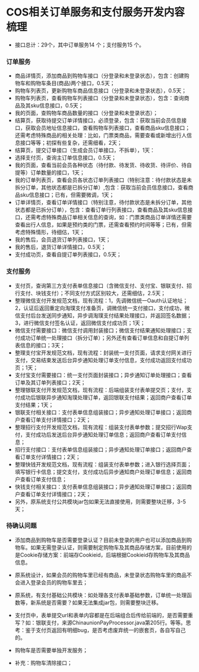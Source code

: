 # COS相关订单服务和支付服务开发内容梳理

* 接口总计：29个，其中订单服务14 个；支付服务15 个。

### 订单服务

* 商品详情页，添加商品到购物车接口（分登录和未登录状态），包含：创建购物车和购物车条目(商品)两个接口，0.5天；
* 购物车列表页，更新购物车商品信息接口（分登录和未登录状态），0.5天；
* 购物车列表页，查看购物车列表接口（分登录和未登录状态），包含：查询商品及其sku信息接口，0.5天；
* 我的页面，查购物车商品数量的接口（分登录和未登录状态）；
* 结算页，获取待提交订单详情接口，必须登录，包含：获取当前会员信息接口，获取会员地址信息接口，查看购物车列表接口，查看商品sku信息接口；还需考虑特殊商品的相关处理：比如，门票类商品，需要查看或新增出行人信息接口等等；初探有些复杂，还需细看，2天；
* 结算页，提交订单接口（生成会员订单接口，不拆单），1天：
* 选择支付页，查询主订单信息接口，0.5天；
* 我的页面，查看当前会员各种状态（待付款、待发货、待收货、待评价、待自提等）订单数量的接口，1天；
* 我的订单列表页，查看会员各状态订单列表接口（特别注意：待付款状态是未拆分订单，其他状态都是已拆分订单）,包含：获取当前会员信息接口，查看商品sku信息接口；已有，但需要微调，1天；
* 订单详情页，查看订单详情接口（特别注意，待付款状态是未拆分订单，其他状态都是已拆分订单），包含：查看订单行列表接口，查看商品及其sku信息接口，还需考虑特殊商品订单相关信息的查询，如：门票类商品订单详情还需要查看出行人信息，如果是预约类的门票，还需查看预约时间等等；已有，但需考虑特殊情形，待细估，1天；
* 我的售后，会员退货订单列表接口，1天；
* 我的售后，退货订单详情接口，0.5天；
* 支付成功页，查看自提订单列表接口，0.5天；

### 支付服务

* 支付页，查询第三方支付表单信息接口（含微信支付、支付宝、银联支付、招行支付、块钱支付）；不同支付方式区别较大，还需细估，2.5天；
* 整理微信支付开发规范文档，现有流程：1，先调微信统一Oauth认证地址；2，认证后返回重定向淘璞支付准备页，调微信统一支付接口，支付成功，微信支付后台发送同步通知，异步调淘璞支付结果处理接口，并返回签名数据；3，进行微信支付签名认证，返回微信支付成功页；1天；
* 微信支付需要接口：微信支付调用封装接口；微信支付结果通知处理接口；支付成功订单统一处理接口（拆分订单）；另外还有查看订单信息和自提订单列表信息的接口；3天；
* 整理支付宝开发规范文档，现有流程：封装统一支付页面，请求支付网关进行支付，交易结束发送后台异步通知处理订单支付信息，支付成功返回支付成功页；1天；
* 支付宝支付需要接口：统一支付页面封装接口；异步通知订单处理接口；查看订单及其订单列表接口；2天；
* 整理银联支付开发规范文档，现有流程：后端组装支付表单提交页；支付，支付成功后银联异步通知淘璞处理订单，返回银联支付结果；返回商户查看订单支付结果；1天；
* 银联支付相关接口：支付表单信息组装接口；异步通知处理订单接口；返回商户查看订单支付详情接口；2天；
* 整理招行支付开发规范文档，现有流程：组装支付表单参数；提交招行Wap支付，支付成功后发送后台异步通知处理订单信息；返回商户查看订单支付信息；
* 招行支付接口：支付表单信息组装接口；异步通知处理订单接口；返回商户查看订单支付详情接口；2天；
* 整理快钱开发规范文档，现有流程：组装支付表单参数；进入银行选择页面；填写银行卡信息；提交支付，支付成功后异步通知商户处理订单信息；返回商户查看订单支付信息；
* 快钱支付相关接口：支付表单信息组装接口；异步通知处理订单接口；返回商户查看订单支付详情接口；2天；
* 另外，原系统支付公共模块jar包如果无法直接使用，则需要整块迁移，3-5天；

### 待确认问题

* 添加商品到购物车是否需要登录认证？目前未登录的用户也可以添加商品到购物车。如果无需登录认证，则需要制定购物车及其商品存储方案，目前使用的是Cookie存储方案：前端存Cookieid，后端根据Cookieid存购物车及其商品信息。
* 原系统设计，如果会员的购物车里已经有商品，未登录状态购物车里的商品不会进入登录会员的购物车里去；
* 原系统，有支付基础公共模块：如处理各支付表单基础参数，订单统一处理函数等，新系统是否需要？如果无法集成jar包，则需要整块迁移。
* 支付页中，表单提交url和表单内容都是在后端组合后传给前端的，是否需要重写？如：银联支付，来源ChinaunionPayProcessor.java第205行。等等。思考：鉴于支付页返回有明细bug，是否考虑废弃统一的嵌套页，各自写自己的。
* 购物车是否需要单独开发服务；

* 补充：购物车清除接口；

